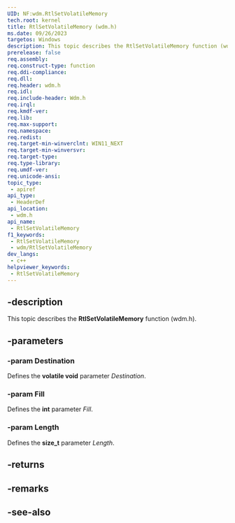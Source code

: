 ```yaml
---
UID: NF:wdm.RtlSetVolatileMemory
tech.root: kernel
title: RtlSetVolatileMemory (wdm.h)
ms.date: 09/26/2023
targetos: Windows
description: This topic describes the RtlSetVolatileMemory function (wdm.h).
prerelease: false
req.assembly: 
req.construct-type: function
req.ddi-compliance: 
req.dll: 
req.header: wdm.h
req.idl: 
req.include-header: Wdm.h
req.irql: 
req.kmdf-ver: 
req.lib: 
req.max-support: 
req.namespace: 
req.redist: 
req.target-min-winverclnt: WIN11_NEXT
req.target-min-winversvr: 
req.target-type: 
req.type-library: 
req.umdf-ver: 
req.unicode-ansi: 
topic_type:
 - apiref
api_type:
 - HeaderDef
api_location:
 - wdm.h
api_name:
 - RtlSetVolatileMemory
f1_keywords:
 - RtlSetVolatileMemory
 - wdm/RtlSetVolatileMemory
dev_langs:
 - c++
helpviewer_keywords:
 - RtlSetVolatileMemory
---
```


## -description

This topic describes the **RtlSetVolatileMemory** function (wdm.h).

## -parameters

### -param Destination

Defines the **volatile void** parameter *Destination*.

### -param Fill

Defines the **int** parameter *Fill*.

### -param Length

Defines the **size_t** parameter *Length*.

## -returns

## -remarks

## -see-also
